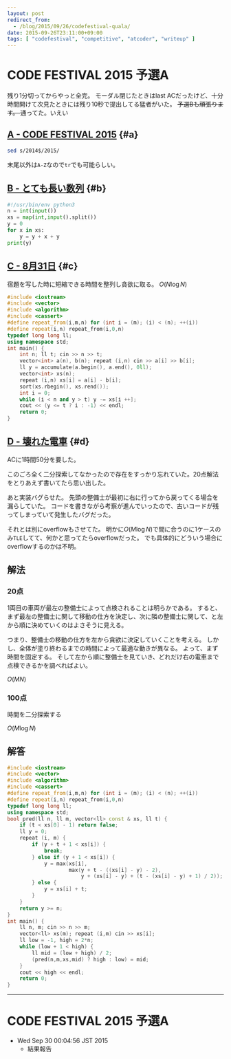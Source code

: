 ```yaml
---
layout: post
redirect_from:
  - /blog/2015/09/26/codefestival-quala/
date: 2015-09-26T23:11:00+09:00
tags: [ "codefestival", "competitive", "atcoder", "writeup" ]
---
```


# CODE FESTIVAL 2015 予選A

残り1分切ってからやっと全完。
モーダル閉じたときはlast ACだったけど、十分時間開けて次見たときには残り10秒で提出してる猛者がいた。
<del> 予選Bも頑張ります。 </del> 通ってた。いえい

<!-- more -->

## [A - CODE FESTIVAL 2015](https://beta.atcoder.jp/contests/code-festival-2015-quala/tasks/codefestival_2015_qualA_a) {#a}

``` sh
sed s/2014$/2015/
```

末尾以外は`A-Z`なので`tr`でも可能らしい。

## [B - とても長い数列](https://beta.atcoder.jp/contests/code-festival-2015-quala/tasks/codefestival_2015_qualA_b) {#b}

``` python
#!/usr/bin/env python3
n = int(input())
xs = map(int,input().split())
y = 0
for x in xs:
    y = y + x + y
print(y)
```

## [C - 8月31日](https://beta.atcoder.jp/contests/code-festival-2015-quala/tasks/codefestival_2015_qualA_c) {#c}

宿題を写した時に短縮できる時間を整列し貪欲に取る。 $O(N \log N)$

``` c++
#include <iostream>
#include <vector>
#include <algorithm>
#include <cassert>
#define repeat_from(i,m,n) for (int i = (m); (i) < (n); ++(i))
#define repeat(i,n) repeat_from(i,0,n)
typedef long long ll;
using namespace std;
int main() {
    int n; ll t; cin >> n >> t;
    vector<int> a(n), b(n); repeat (i,n) cin >> a[i] >> b[i];
    ll y = accumulate(a.begin(), a.end(), 0ll);
    vector<int> xs(n);
    repeat (i,n) xs[i] = a[i] - b[i];
    sort(xs.rbegin(), xs.rend());
    int i = 0;
    while (i < n and y > t) y -= xs[i ++];
    cout << (y <= t ? i : -1) << endl;
    return 0;
}
```

## [D - 壊れた電車](https://beta.atcoder.jp/contests/code-festival-2015-quala/tasks/codefestival_2015_qualA_d) {#d}

ACに1時間50分を要した。

このごろ全く二分探索してなかったので存在をすっかり忘れていた。20点解法をとりあえず書いてたら思い出した。

あと実装バグらせた。
先頭の整備士が最初に右に行ってから戻ってくる場合を漏らしていた。
コードを書きながら考察が進んでいったので、古いコードが残ってしまっていて発生したバグだった。

それとは別にoverflowもさせてた。
明かに$O(M \log N)$で間に合うのに1ケースのみ`TLE`してて、何かと思ってたらoverflowだった。
でも具体的にどういう場合にoverflowするのかは不明。

## 解法

### 20点

1両目の車両が最左の整備士によって点検されることは明らかである。
すると、まず最左の整備士に関して移動の仕方を決定し、次に隣の整備士に関して、と左から順に決めていくのはよさそうに見える。

つまり、整備士の移動の仕方を左から貪欲に決定していくことを考える。
しかし、全体が塗り終わるまでの時間によって最適な動きが異なる。
よって、まず時間を固定する。
そして左から順に整備士を見ていき、どれだけ右の電車まで点検できるかを調べればよい。

$O(M N)$

### 100点

時間を二分探索する

$O(M \log N)$

## 解答

``` c++
#include <iostream>
#include <vector>
#include <algorithm>
#include <cassert>
#define repeat_from(i,m,n) for (int i = (m); (i) < (n); ++(i))
#define repeat(i,n) repeat_from(i,0,n)
typedef long long ll;
using namespace std;
bool pred(ll n, ll m, vector<ll> const & xs, ll t) {
    if (t < xs[0] - 1) return false;
    ll y = 0;
    repeat (i, m) {
        if (y + t + 1 < xs[i]) {
            break;
        } else if (y + 1 < xs[i]) {
            y = max(xs[i],
                    max(y + t - ((xs[i] - y) - 2),
                        y + (xs[i] - y) + (t - (xs[i] - y) + 1) / 2));
        } else {
            y = xs[i] + t;
        }
    }
    return y >= n;
}
int main() {
    ll n, m; cin >> n >> m;
    vector<ll> xs(m); repeat (i,m) cin >> xs[i];
    ll low = -1, high = 2*n;
    while (low + 1 < high) {
        ll mid = (low + high) / 2;
        (pred(n,m,xs,mid) ? high : low) = mid;
    }
    cout << high << endl;
    return 0;
}
```

---

# CODE FESTIVAL 2015 予選A

-   Wed Sep 30 00:04:56 JST 2015
    -   結果報告
